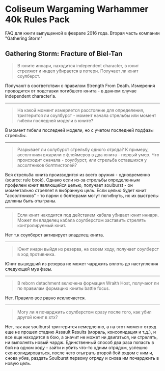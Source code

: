 # Coliseum Wargaming Warhammer 40k Rules Pack

FAQ для книги выпущенной в феврале 2016 года. Вторая часть компании "Gathering Storm"

## Gathering Storm: Fracture of Biel-Tan

> В юните иннари, находится independent character, в юнит стреляют и индеп убирается в потери. Получает ли юнит соулберст.

Получают в соответствии с правилом Strength From Death. Измерения проводятся от подставки погибшего юнита - в данном случае independent character'a.

---

> На какой момент измеряется расстояние для определения, триггерится ли соулбурст - момент начала стрельбы или момент гибели последней модели в юните?

В момент гибели последней модели, но с учетом последней подфазы стрельбы.

---


> Разрывает ли солубурст стрельбу одного отряда? К примеру, ассолтники вжарили с флеймеров в два юнита - первый умер. Что происходит сначала - соулбурст, или стрельба оставшихся у ассолтников болтпистолей?

Вся стрельба юнита производится из всего оружия - одновременно (source: rule book). Однако если из-за стрельбы
определенным профилем юнит являющийся целью, получает soulburst - он моментально стреляет в выбранную цель.
Если целью будет юнит "ассолтников" - то парни с болтерами могут погибнуть, но их выстрелы должны быть отыграны.

---


> Если юнит находится под действием кабала убивает юнит иннари. Может ли владелец кабала соулберстом заставить стрелять контролируемый юнит.

Нет т.к соулберст активирует владелец юнита.

---

> Юнит инари выйдя из резерва, на своем ходу, получает соулберст в ход противника.

Юнит вышедший из резерва не может чарджить вплоть до наступления следующей мув фазы.

---

> В reborn detachment включена формация Wraith Host, получают ли по правилам формацию юниты battle focus.

Нет. Правило все равно исключается.

---

> Могу ли я почарджить соулберстом сразу после того, как убил другой юнит в хтх?

Нет, так как soulburst триггерится немедленно, а на этот момент отряд еще не прошел стадию Assault Results (мораль, консолидация и т.д.), и все еще находится в бою, а значит не может ни двигаться, ни стрелять, ни выполнять новый чардж. Единственный способ два раза попасть в бой на одном ходу - зайти и убить что-то одним отрядом, успешно сконсолидироваться, после чего отыграть второй бой рядом с ним и, снова убив, раздать Soulburst первому отряду и снова им почарджить в новую цель.
